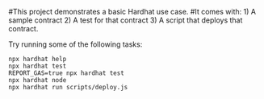 #This project demonstrates a basic Hardhat use case. 
#It comes with:
    1) A sample contract
    2) A test for that contract 
    3) A script that deploys that contract.

Try running some of the following tasks:

```shell
npx hardhat help
npx hardhat test
REPORT_GAS=true npx hardhat test
npx hardhat node
npx hardhat run scripts/deploy.js
```

 
 
